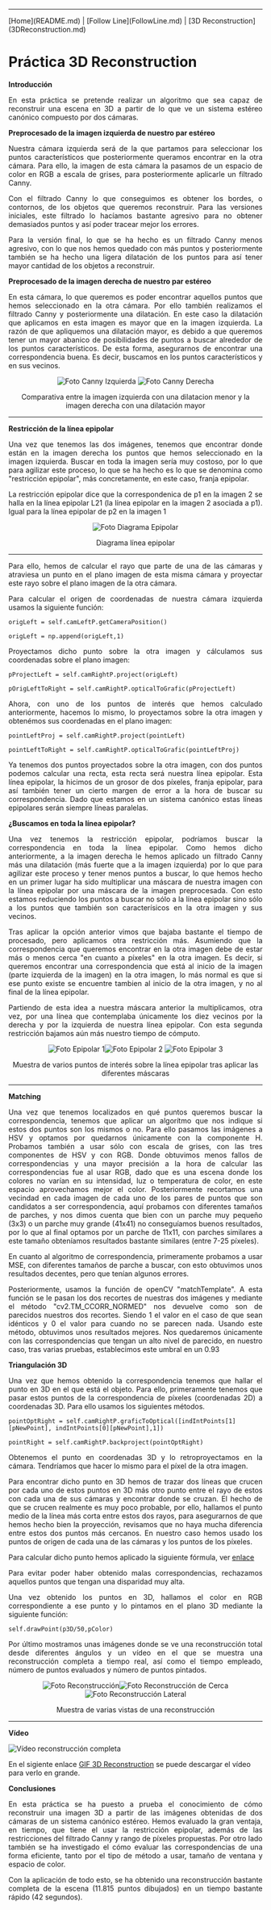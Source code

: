 <hr />
[Home](README.md) | [Follow Line](FollowLine.md) | [3D Reconstruction](3DReconstruction.md)
<h1>Práctica 3D Reconstruction</h1>
<p><strong>Introducción</strong></p>
<p align="justify">En esta práctica se pretende realizar un algoritmo que sea capaz de reconstruir una escena en 3D a partir de lo que ve un sistema estéreo canónico compuesto por dos cámaras.</p>

<p><strong>Preprocesado de la imagen izquierda de nuestro par estéreo</strong></p>
<p align="justify">Nuestra cámara izquierda será de la que partamos para seleccionar los puntos característicos que posteriormente queramos encontrar en la otra cámara. Para ello, la imagen de esta cámara la pasamos de un espacio de color en RGB a escala de grises, para posteriormente aplicarle un filtrado Canny.</p>
<p align="justify">Con el filtrado Canny lo que conseguimos es obtener los bordes, o contornos, de los objetos que queremos reconstruir. Para las versiones iniciales, este filtrado lo hacíamos bastante agresivo para no obtener demasiados puntos y así poder tracear mejor los errores.</p>
<p align="justify">Para la versión final, lo que se ha hecho es un filtrado Canny menos agresivo, con lo que nos hemos quedado con más puntos y posteriormente también se ha hecho una ligera dilatación de los puntos para así tener mayor cantidad de los objetos a reconstruir.</p>

<p><strong>Preprocesado de la imagen derecha de nuestro par estéreo</strong></p>
<p align="justify">En esta cámara, lo que queremos es poder encontrar aquellos puntos que hemos seleccionado en la otra cámara. Por ello también realizamos el filtrado Canny y posteriormente una dilatación. En este caso la dilatación que aplicamos en esta imagen es mayor que en la imagen izquierda. La razón de que apliquemos una dilatación mayor, es debido a que queremos tener un mayor abanico de posibilidades de puntos a buscar alrededor de los puntos característicos. De esta forma, asegurarnos de encontrar una correspondencia buena. Es decir, buscamos en los puntos característicos y en sus vecinos.</p>

<p align="center"><img src="https://raw.githubusercontent.com/sergiodomin/MOVA-Vision-Robotica-FollowLine/master/docs/src/3D_Reconstruction/imgCL.png" alt="Foto Canny Izquierda" />
<img src="https://raw.githubusercontent.com/sergiodomin/MOVA-Vision-Robotica-FollowLine/master/docs/src/3D_Reconstruction/imgCR.png" alt="Foto Canny Derecha" /></p>
<figcaption align="center">Comparativa entre la imagen izquierda con una dilatacion menor y la imagen derecha con una dilatación mayor</figcaption>
<hr />
<p><strong>Restricción de la línea epipolar</strong></p>
<p align="justify">Una vez que tenemos las dos imágenes, tenemos que encontrar donde están en la imagen derecha los puntos que hemos seleccionado en la imagen izquierda. Buscar en toda la imagen sería muy costoso, por lo que para agilizar este proceso, lo que se ha hecho es lo que se denomina como "restricción epipolar", más concretamente, en este caso, franja epipolar.</p>
<p align="justify">La restricción epipolar dice que la correspondenica de p1 en la imagen 2 se halla en la línea epipolar L21 (la línea epipolar en la imagen 2 asociada a p1). Igual para la línea epipolar de p2 en la imagen 1</p>

<p align="center"><img src="https://raw.githubusercontent.com/sergiodomin/MOVA-Vision-Robotica-FollowLine/master/docs/src/3D_Reconstruction/epipolar_g.png" alt="Foto Diagrama Epipolar" /></p>
<figcaption align="center">Diagrama línea epipolar</figcaption>
<hr />
<p align="justify">Para ello, hemos de calcular el rayo que parte de una de las cámaras y atraviesa un punto en el plano imagen de esta misma cámara y proyectar este rayo sobre el plano imagen de la otra cámara.</p>
<p align="justify">Para calcular el origen de coordenadas de nuestra cámara izquierda usamos la siguiente función:</p>
<p><code>origLeft = self.camLeftP.getCameraPosition()</code></p>
<p><code>origLeft = np.append(origLeft,1)</code>
<p align="justify">Proyectamos dicho punto sobre la otra imagen y cálculamos sus coordenadas sobre el plano imagen:</p>    
<p><code>pProjectLeft = self.camRightP.project(origLeft)</code></p>
<p><code>pOrigLeftToRight = self.camRightP.opticalToGrafic(pProjectLeft)</code></p>
<p align="justify">Ahora, con uno de los puntos de interés que hemos calculado anteriormente, hacemos lo mismo, lo proyectamos sobre la otra imagen y obtenémos sus coordenadas en el plano imagen:</p>
<p><code>pointLeftProj = self.camRightP.project(pointLeft)</code></p>
<p><code>pointLeftToRight = self.camRightP.opticalToGrafic(pointLeftProj)</code></p>
<p align="justify">Ya tenemos dos puntos proyectados sobre la otra imagen, con dos puntos podemos calcular una recta, esta recta será nuestra línea epipolar. Esta línea epipolar, la hicimos de un grosor de dos píxeles, franja epipolar, para así también tener un cierto margen de error a la hora de buscar su correspondencia. Dado que estamos en un sistema canónico estas líneas epipolares serán siempre líneas paralelas.</p>

<p><strong>¿Buscamos en toda la línea epipolar?</strong></p>
<p align="justify">Una vez tenemos la restricción epipolar, podríamos buscar la correspondencia en toda la línea epipolar. Como hemos dicho anteriormente, a la imagen derecha le hemos aplicado un filtrado Canny más una dilatación (más fuerte que a la imagen izquierda) por lo que para agilizar este proceso y tener menos puntos a buscar, lo que hemos hecho en un primer lugar ha sido multiplicar una máscara de nuestra imagen con la línea epipolar por una máscara de la imagen preprocesada. Con esto estamos reduciendo los puntos a buscar no sólo a la línea epipolar sino sólo a los puntos que también son caracterísicos en la otra imagen y sus vecinos.</p>
<p align="justify">Tras aplicar la opción anterior vimos que bajaba bastante el tiempo de procesado, pero aplicamos otra restricción más. Asumiendo que la correspondencia que queremos encontrar en la otra imagen debe de estar más o menos cerca "en cuanto a píxeles" en la otra imagen.
 Es decir, si queremos encontrar una correspondencia que está al inicio de la imagen (parte izquierda de la imagen) en la otra imagen, lo más normal es que si ese punto existe se encuentre tambien al inicio de la otra imagen, y no al final de la línea epipolar.</p>
<p align="justify">Partiendo de esta idea a nuestra máscara anterior la multiplicamos, otra vez, por una línea que contemplaba únicamente los diez vecinos por la derecha y por la izquierda de nuestra línea epipolar. Con esta segunda restricción bajamos aún más nuestro tiempo de cómputo.</p>

<p align="center"><img src="https://raw.githubusercontent.com/sergiodomin/MOVA-Vision-Robotica-FollowLine/master/docs/src/3D_Reconstruction/epipolar.png" alt="Foto Epipolar 1" /><img src="https://raw.githubusercontent.com/sergiodomin/MOVA-Vision-Robotica-FollowLine/master/docs/src/3D_Reconstruction/epipolar_2.png" alt="Foto Epipolar 2" />
<img src="https://raw.githubusercontent.com/sergiodomin/MOVA-Vision-Robotica-FollowLine/master/docs/src/3D_Reconstruction/epipolar_3.png" alt="Foto Epipolar 3" /></p>
<figcaption align="center">Muestra de varios puntos de interés sobre la línea epipolar tras aplicar las diferentes máscaras</figcaption>
<hr />

<p><strong>Matching</strong></p>
<p align="justify">Una vez que tenemos localizados en qué puntos queremos buscar la correspondencia, tenemos que aplicar un algorítmo que nos indique si estos dos puntos son los mismos o no. Para ello pasamos las imágenes a HSV y optamos por quedarnos únicamente con la componente H. Probamos también a usar sólo con escala de grises, con las tres componentes de HSV y con RGB. Donde obtuvimos menos fallos de correspondencias y una mayor precisión a la hora de calcular las correspondencias fue al usar RGB, dado que es una escena donde los colores no varían en su intensidad, luz o temperatura de color, en este espacio aprovechamos mejor el color. Posteriormente recortamos una vecindad en cada imagen de cada uno de los pares de puntos que son candidatos a ser correspondencia, aquí probamos con diferentes tamaños de parches, y nos dimos cuenta que bien con un parche muy pequeño (3x3) o un parche muy grande (41x41) no conseguíamos buenos resultados, por lo que al final optamos por un parche de 11x11, con parches similares a este tamaño obteníamos resultados bastante similares (entre 7-25 píxeles). </p>
<p align="justify">En cuanto al algoritmo de correspondencia, primeramente probamos a usar MSE, con diferentes tamaños de parche a buscar, con esto obtuvimos unos resultados decentes, pero que tenían algunos errores.</p>
<p align="justify">Posteriormente, usamos la función de openCV "matchTemplate". A esta función se le pasan los dos recortes de nuestras dos imágenes y mediante el método "cv2.TM_CCORR_NORMED" nos devuelve como son de parecidos nuestros dos recortes. Siendo 1 el valor en el caso de que sean idénticos y 0 el valor para cuando no se parecen nada. Usando este método, obtuvimos unos resultados mejores. Nos quedaremos únicamente con las correspondencias que tengan un alto nivel de parecido, en nuestro caso, tras varias pruebas, establecimos este umbral en un 0.93</p>

<p><strong>Triangulación 3D</strong></p>
<p align="justify">Una vez que hemos obtenido la correspondencia tenemos que hallar el punto en 3D en el que está el objeto. Para ello, primeramente tenemos que pasar estos puntos de la correspondencia de píxeles (coordenadas 2D) a coordenadas 3D. Para ello usamos los siguientes métodos.</p>
<p><code>pointOptRight = self.camRightP.graficToOptical([indIntPoints[1][pNewPoint], indIntPoints[0][pNewPoint],1])</code></p>
<p><code>pointRight = self.camRightP.backproject(pointOptRight)</code></p>
<p align="justify">Obtenemos el punto en coordenadas 3D y lo retroproyectamos en la cámara. Tendríamos que hacer lo mismo para el píxel de la otra imagen.</p>
<p align="justify">Para encontrar dicho punto en 3D hemos de trazar dos líneas que crucen por cada uno de estos puntos en 3D más otro punto entre el rayo de estos con cada una de sus cámaras y encontrar donde se cruzan. El hecho de que se crucen realmente es muy poco probable, por ello, hallamos el punto medio de la línea más corta entre estos dos rayos, para asegurarnos de que hemos hecho bien la proyección, revisamos que no haya mucha diferencia entre estos dos puntos más cercanos. En nuestro caso hemos usado los puntos de origen de cada una de las cámaras y los puntos de los píxeles.</p>
<p>Para calcular dicho punto hemos aplicado la siguiente fórmula, ver <a href="http://www.homer.com.au/webdoc/geometry/lineline3d.htm">enlace</a> </p>

<p align="justify">Para evitar poder haber obtenido malas correspondencias, rechazamos aquellos puntos que tengan una disparidad muy alta.</p>

<p align="justify">Una vez obtenido los puntos en 3D, hallamos el color en RGB correspondiente a ese punto y lo pintamos en el plano 3D mediante la siguiente función:</p>
<p><code>self.drawPoint(p3D/50,pColor)</code></p>

<p align="justify">Por último mostramos unas imágenes donde se ve una reconstrucción total desde diferentes ángulos y un vídeo en el que se muestra una reconstrucción completa a tiempo real, así como el tiempo empleado, número de puntos evaluados y número de puntos pintados.</p>

<p align="center"><img src="https://raw.githubusercontent.com/sergiodomin/MOVA-Vision-Robotica-FollowLine/master/docs/src/3D_Reconstruction/full_reco.png" alt="Foto Reconstrucción" /><img src="https://raw.githubusercontent.com/sergiodomin/MOVA-Vision-Robotica-FollowLine/master/docs/src/3D_Reconstruction/full_reco_close.png" alt="Foto Reconstrucción de Cerca" />
<img src="https://raw.githubusercontent.com/sergiodomin/MOVA-Vision-Robotica-FollowLine/master/docs/src/3D_Reconstruction/full_reco_lateral.png" alt="Foto Reconstrucción Lateral" /></p>
<figcaption align="center">Muestra de varias vistas de una reconstrucción</figcaption>
<hr />

<p><strong>Vídeo</strong></p>
<p><img src="https://github.com/sergiodomin/MOVA-Vision-Robotica-FollowLine/blob/master/docs/src/3D_Reconstruction/3D_v2.gif?raw=true" alt="Vídeo reconstrucción completa" /></p>

<p> En el sigiente enlace <a href="https://github.com/sergiodomin/MOVA-Vision-Robotica-FollowLine/blob/master/docs/src/3D_Reconstruction/3D_v2.gif?raw=true"> GIF 3D Reconstruction</a> se puede descargar el vídeo para verlo en grande.

<p><strong>Conclusiones</strong></p>
<p align="justify">En esta práctica se ha puesto a prueba el conocimiento de cómo reconstruir una imagen 3D a partir de las imágenes obtenidas de dos cámaras de un sistema canónico estéreo. Hemos evaluado la gran ventaja, en tiempo, que tiene el usar la restricción epipolar, además de las restricciones del filtrado Canny y rango de píxeles propuestas. Por otro lado también se ha investigado el cómo evaluar las correspondencias de una forma eficiente, tanto por el tipo de método a usar, tamaño de ventana y espacio de color.</p>
<p align="justify">Con la aplicación de todo esto, se ha obtenido una reconstrucción bastante completa de la escena (11.815 puntos dibujados) en un tiempo bastante rápido (42 segundos).</p>
